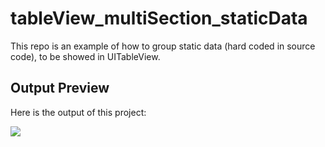 # tableView_multiSection_staticData
This repo is an example of how to group static data (hard coded in source code), to be showed in UITableView.

## Output Preview
Here is the output of this project:

![](http://luthfifr.com/buku_ios_101/gif/tableViewController/multiSection_statis.png)
